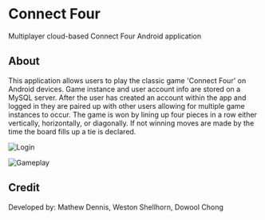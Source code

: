 # Connect Four
Multiplayer cloud-based Connect Four Android application

## About
This application allows users to play the classic game 'Connect Four' on Android devices. Game instance and user account info are stored on a MySQL server. After the user has created an account within the app and logged in they are paired up with other users allowing for multiple game instances to occur. The game is won by lining up four pieces in a row either vertically, horizontally, or diagonally. If not winning moves are made by the time the board fills up a tie is declared.

![Login](https://i.imgur.com/iJ8XgdY.png)

![Gameplay](https://i.imgur.com/ns0469k.png)

## Credit
Developed by: Mathew Dennis, Weston Shellhorn, Dowool Chong
